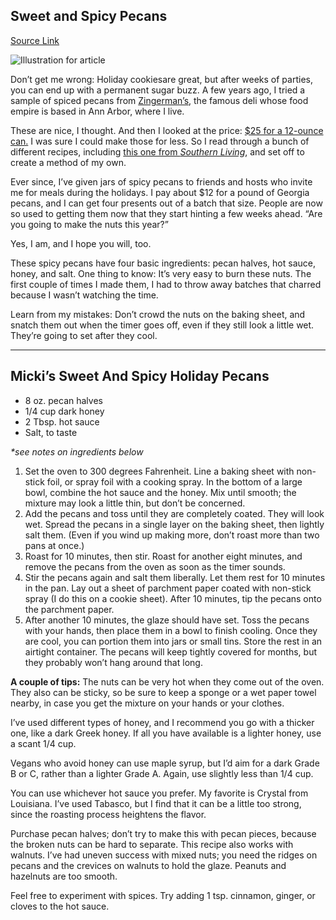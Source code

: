 ## Sweet and Spicy Pecans

[Source Link](https://thetakeout.com/recipe-homemade-spicy-sweet-pecans-honey-hot-sauce-holi-1839868706)

![Illustration for article](https://i.kinja-img.com/gawker-media/image/upload/c_scale,f_auto,fl_progressive,q_80,w_1600/ajn8ifqz132mo3cuvoi7.jpg)


Don’t get me wrong: Holiday cookiesare great, but after weeks of parties, you can end up with a permanent sugar buzz. A few years ago, I tried a sample of spiced pecans from [Zingerman’s](https://www.zingermansdeli.com/), the famous deli whose food empire is based in Ann Arbor, where I live.  

These are nice, I thought. And then I looked at the price: [$25 for a 12-ounce can.](https://www.zingermans.com/Product/spiced-pecans-sharons-favorite/P-PCN) I was sure I could make those for less. So I read through a bunch of different recipes, including [this one from _Southern Living_](https://www.southernliving.com/recipes/spicy-pecans-recipe), and set off to create a method of my own.

Ever since, I’ve given jars of spicy pecans to friends and hosts who invite me for meals during the holidays. I pay about $12 for a pound of Georgia pecans, and I can get four presents out of a batch that size. People are now so used to getting them now that they start hinting a few weeks ahead. “Are you going to make the nuts this year?”

Yes, I am, and I hope you will, too.  

These spicy pecans have four basic ingredients: pecan halves, hot sauce, honey, and salt. One thing to know: It’s very easy to burn these nuts. The first couple of times I made them, I had to throw away batches that charred because I wasn’t watching the time.

Learn from my mistakes: Don’t crowd the nuts on the baking sheet, and snatch them out when the timer goes off, even if they still look a little wet. They’re going to set after they cool.  

* * *

## Micki’s Sweet And Spicy Holiday Pecans

*   8 oz. pecan halves
*   1/4 cup dark honey
*   2 Tbsp. hot sauce
*   Salt, to taste

_*see notes on ingredients below_

1. Set the oven to 300 degrees Fahrenheit. Line a baking sheet with non-stick foil, or spray foil with a cooking spray. In the bottom of a large bowl, combine the hot sauce and the honey. Mix until smooth; the mixture may look a little thin, but don’t be concerned.  
2. Add the pecans and toss until they are completely coated. They will look wet. Spread the pecans in a single layer on the baking sheet, then lightly salt them. (Even if you wind up making more, don’t roast more than two pans at once.)  
3. Roast for 10 minutes, then stir. Roast for another eight minutes, and remove the pecans from the oven as soon as the timer sounds.  
4. Stir the pecans again and salt them liberally. Let them rest for 10 minutes in the pan. Lay out a sheet of parchment paper coated with non-stick spray (I do this on a cookie sheet). After 10 minutes, tip the pecans onto the parchment paper.  
5. After another 10 minutes, the glaze should have set. Toss the pecans with your hands, then place them in a bowl to finish cooling. Once they are cool, you can portion them into jars or small tins. Store the rest in an airtight container. The pecans will keep tightly covered for months, but they probably won’t hang around that long.

**A couple of tips:** The nuts can be very hot when they come out of the oven. They also can be sticky, so be sure to keep a sponge or a wet paper towel nearby, in case you get the mixture on your hands or your clothes.

I’ve used different types of honey, and I recommend you go with a thicker one, like a dark Greek honey. If all you have available is a lighter honey, use a scant 1/4 cup.  

Vegans who avoid honey can use maple syrup, but I’d aim for a dark Grade B or C, rather than a lighter Grade A. Again, use slightly less than 1/4 cup.  

You can use whichever hot sauce you prefer. My favorite is Crystal from Louisiana. I’ve used Tabasco, but I find that it can be a little too strong, since the roasting process heightens the flavor.  

Purchase pecan halves; don’t try to make this with pecan pieces, because the broken nuts can be hard to separate. This recipe also works with walnuts. I’ve had uneven success with mixed nuts; you need the ridges on pecans and the crevices on walnuts to hold the glaze. Peanuts and hazelnuts are too smooth.

Feel free to experiment with spices. Try adding 1 tsp. cinnamon, ginger, or cloves to the hot sauce.
